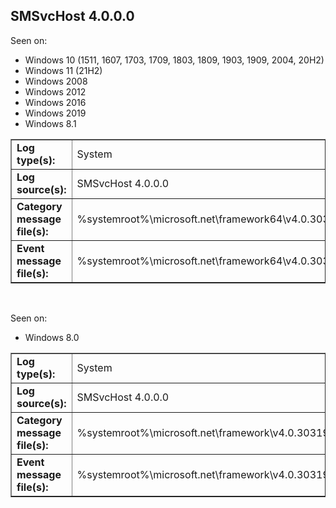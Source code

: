 ## SMSvcHost 4.0.0.0

Seen on:
* Windows 10 (1511, 1607, 1703, 1709, 1803, 1809, 1903, 1909, 2004, 20H2)
* Windows 11 (21H2)
* Windows 2008
* Windows 2012
* Windows 2016
* Windows 2019
* Windows 8.1

<table border="1" class="docutils">
  <tbody>
    <tr>
      <td><b>Log type(s):</b></td>
      <td>System</td>
    </tr>
    <tr>
      <td><b>Log source(s):</b></td>
      <td>SMSvcHost 4.0.0.0</td>
    </tr>
    <tr>
      <td><b>Category message file(s):</b></td>
      <td>%systemroot%\microsoft.net\framework64\v4.0.30319\servicemodelevents.dll</td>
    </tr>
    <tr>
      <td><b>Event message file(s):</b></td>
      <td>%systemroot%\microsoft.net\framework64\v4.0.30319\servicemodelevents.dll</td>
    </tr>
  </tbody>
</table>

&nbsp;

Seen on:
* Windows 8.0

<table border="1" class="docutils">
  <tbody>
    <tr>
      <td><b>Log type(s):</b></td>
      <td>System</td>
    </tr>
    <tr>
      <td><b>Log source(s):</b></td>
      <td>SMSvcHost 4.0.0.0</td>
    </tr>
    <tr>
      <td><b>Category message file(s):</b></td>
      <td>%systemroot%\microsoft.net\framework\v4.0.30319\servicemodelevents.dll</td>
    </tr>
    <tr>
      <td><b>Event message file(s):</b></td>
      <td>%systemroot%\microsoft.net\framework\v4.0.30319\servicemodelevents.dll</td>
    </tr>
  </tbody>
</table>

&nbsp;

